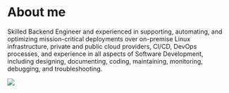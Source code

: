 # About me

Skilled Backend Engineer and experienced in supporting, automating, and optimizing mission-critical
deployments over on-premise Linux infrastructure, private and public cloud providers, CI/CD, DevOps processes,
and experience in all aspects of Software Development, including designing, documenting, coding, maintaining,
monitoring, debugging, and troubleshooting.

  <img src="https://github-readme-stats-sigma-five.vercel.app/api?username=grandnative&show_icons=true&theme=dark&count_private=true"/>
